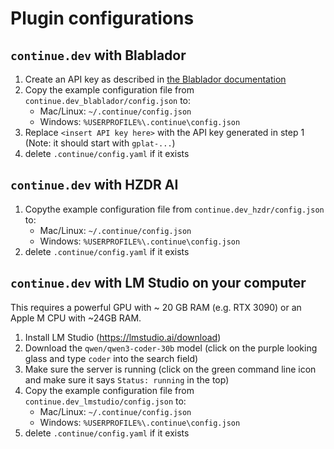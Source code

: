 # Plugin configurations

## `continue.dev` with Blablador

1. Create an API key as described in [the Blablador documentation](https://sdlaml.pages.jsc.fz-juelich.de/ai/guides/blablador_api_access/)
2. Copy the example configuration file from `continue.dev_blablador/config.json` to:
   * Mac/Linux:  `~/.continue/config.json`
   * Windows: `%USERPROFILE%\.continue\config.json`
3. Replace `<insert API key here>` with the API key generated in step 1 (Note: it should start with `gplat-...`)
4. delete `.continue/config.yaml` if it exists

## `continue.dev` with HZDR AI

1. Copythe example configuration file from `continue.dev_hzdr/config.json` to:
   * Mac/Linux:  `~/.continue/config.json`
   * Windows: `%USERPROFILE%\.continue\config.json`
2. delete `.continue/config.yaml` if it exists

## `continue.dev` with LM Studio on your computer

This requires a powerful GPU with ~ 20 GB RAM (e.g. RTX 3090) or an Apple M CPU with ~24GB RAM.

1. Install LM Studio (https://lmstudio.ai/download)
2. Download the `qwen/qwen3-coder-30b` model (click on the purple looking glass and type `coder` into the search field)
3. Make sure the server is running (click on the green command line icon and make sure it says `Status: running` in the top)
4. Copy the example configuration file from `continue.dev_lmstudio/config.json` to:
   * Mac/Linux:  `~/.continue/config.json`
   * Windows: `%USERPROFILE%\.continue\config.json`
5. delete `.continue/config.yaml` if it exists 
